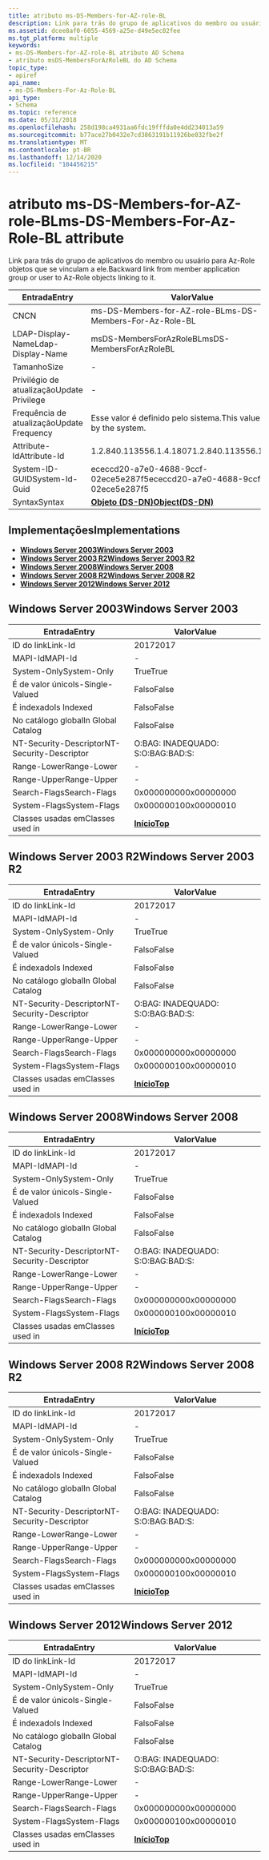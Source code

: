 ```yaml
---
title: atributo ms-DS-Members-for-AZ-role-BL
description: Link para trás do grupo de aplicativos do membro ou usuário para Az-Role objetos que se vinculam a ele.
ms.assetid: dcee8af0-6055-4569-a25e-d49e5ec02fee
ms.tgt_platform: multiple
keywords:
- ms-DS-Members-for-AZ-role-BL atributo AD Schema
- atributo msDS-MembersForAzRoleBL do AD Schema
topic_type:
- apiref
api_name:
- ms-DS-Members-For-Az-Role-BL
api_type:
- Schema
ms.topic: reference
ms.date: 05/31/2018
ms.openlocfilehash: 258d198ca4931aa6fdc19fffda0e4dd234013a59
ms.sourcegitcommit: b77ace27b0432e7cd3863191b11926be032fbe2f
ms.translationtype: MT
ms.contentlocale: pt-BR
ms.lasthandoff: 12/14/2020
ms.locfileid: "104456215"
---
```

# <a name="ms-ds-members-for-az-role-bl-attribute"></a><span data-ttu-id="24230-105">atributo ms-DS-Members-for-AZ-role-BL</span><span class="sxs-lookup"><span data-stu-id="24230-105">ms-DS-Members-For-Az-Role-BL attribute</span></span>

<span data-ttu-id="24230-106">Link para trás do grupo de aplicativos do membro ou usuário para Az-Role objetos que se vinculam a ele.</span><span class="sxs-lookup"><span data-stu-id="24230-106">Backward link from member application group or user to Az-Role objects linking to it.</span></span>



| <span data-ttu-id="24230-107">Entrada</span><span class="sxs-lookup"><span data-stu-id="24230-107">Entry</span></span> | <span data-ttu-id="24230-108">Valor</span><span class="sxs-lookup"><span data-stu-id="24230-108">Value</span></span> |
|-------------------|-----------------------------------------|
| <span data-ttu-id="24230-109">CN</span><span class="sxs-lookup"><span data-stu-id="24230-109">CN</span></span>                | <span data-ttu-id="24230-110">ms-DS-Members-for-AZ-role-BL</span><span class="sxs-lookup"><span data-stu-id="24230-110">ms-DS-Members-For-Az-Role-BL</span></span>            |
| <span data-ttu-id="24230-111">LDAP-Display-Name</span><span class="sxs-lookup"><span data-stu-id="24230-111">Ldap-Display-Name</span></span> | <span data-ttu-id="24230-112">msDS-MembersForAzRoleBL</span><span class="sxs-lookup"><span data-stu-id="24230-112">msDS-MembersForAzRoleBL</span></span>                 |
| <span data-ttu-id="24230-113">Tamanho</span><span class="sxs-lookup"><span data-stu-id="24230-113">Size</span></span>              | \-                                      |
| <span data-ttu-id="24230-114">Privilégio de atualização</span><span class="sxs-lookup"><span data-stu-id="24230-114">Update Privilege</span></span>  | \-                                      |
| <span data-ttu-id="24230-115">Frequência de atualização</span><span class="sxs-lookup"><span data-stu-id="24230-115">Update Frequency</span></span>  | <span data-ttu-id="24230-116">Esse valor é definido pelo sistema.</span><span class="sxs-lookup"><span data-stu-id="24230-116">This value is set by the system.</span></span>        |
| <span data-ttu-id="24230-117">Attribute-Id</span><span class="sxs-lookup"><span data-stu-id="24230-117">Attribute-Id</span></span>      | <span data-ttu-id="24230-118">1.2.840.113556.1.4.1807</span><span class="sxs-lookup"><span data-stu-id="24230-118">1.2.840.113556.1.4.1807</span></span>                 |
| <span data-ttu-id="24230-119">System-ID-GUID</span><span class="sxs-lookup"><span data-stu-id="24230-119">System-Id-Guid</span></span>    | <span data-ttu-id="24230-120">ececcd20-a7e0-4688-9ccf-02ece5e287f5</span><span class="sxs-lookup"><span data-stu-id="24230-120">ececcd20-a7e0-4688-9ccf-02ece5e287f5</span></span>    |
| <span data-ttu-id="24230-121">Syntax</span><span class="sxs-lookup"><span data-stu-id="24230-121">Syntax</span></span>            | [<span data-ttu-id="24230-122">**Objeto (DS-DN)**</span><span class="sxs-lookup"><span data-stu-id="24230-122">**Object(DS-DN)**</span></span>](s-object-ds-dn.md) |



## <a name="implementations"></a><span data-ttu-id="24230-123">Implementações</span><span class="sxs-lookup"><span data-stu-id="24230-123">Implementations</span></span>

-   [<span data-ttu-id="24230-124">**Windows Server 2003**</span><span class="sxs-lookup"><span data-stu-id="24230-124">**Windows Server 2003**</span></span>](#windows-server-2003)
-   [<span data-ttu-id="24230-125">**Windows Server 2003 R2**</span><span class="sxs-lookup"><span data-stu-id="24230-125">**Windows Server 2003 R2**</span></span>](#windows-server-2003-r2)
-   [<span data-ttu-id="24230-126">**Windows Server 2008**</span><span class="sxs-lookup"><span data-stu-id="24230-126">**Windows Server 2008**</span></span>](#windows-server-2008)
-   [<span data-ttu-id="24230-127">**Windows Server 2008 R2**</span><span class="sxs-lookup"><span data-stu-id="24230-127">**Windows Server 2008 R2**</span></span>](#windows-server-2008-r2)
-   [<span data-ttu-id="24230-128">**Windows Server 2012**</span><span class="sxs-lookup"><span data-stu-id="24230-128">**Windows Server 2012**</span></span>](#windows-server-2012)

## <a name="windows-server-2003"></a><span data-ttu-id="24230-129">Windows Server 2003</span><span class="sxs-lookup"><span data-stu-id="24230-129">Windows Server 2003</span></span>



| <span data-ttu-id="24230-130">Entrada</span><span class="sxs-lookup"><span data-stu-id="24230-130">Entry</span></span> | <span data-ttu-id="24230-131">Valor</span><span class="sxs-lookup"><span data-stu-id="24230-131">Value</span></span> |
|------------------------|---------------------------------|
| <span data-ttu-id="24230-132">ID do link</span><span class="sxs-lookup"><span data-stu-id="24230-132">Link-Id</span></span>                | <span data-ttu-id="24230-133">2017</span><span class="sxs-lookup"><span data-stu-id="24230-133">2017</span></span>                            |
| <span data-ttu-id="24230-134">MAPI-Id</span><span class="sxs-lookup"><span data-stu-id="24230-134">MAPI-Id</span></span>                | \-                              |
| <span data-ttu-id="24230-135">System-Only</span><span class="sxs-lookup"><span data-stu-id="24230-135">System-Only</span></span>            | <span data-ttu-id="24230-136">True</span><span class="sxs-lookup"><span data-stu-id="24230-136">True</span></span>                            |
| <span data-ttu-id="24230-137">É de valor único</span><span class="sxs-lookup"><span data-stu-id="24230-137">Is-Single-Valued</span></span>       | <span data-ttu-id="24230-138">Falso</span><span class="sxs-lookup"><span data-stu-id="24230-138">False</span></span>                           |
| <span data-ttu-id="24230-139">É indexado</span><span class="sxs-lookup"><span data-stu-id="24230-139">Is Indexed</span></span>             | <span data-ttu-id="24230-140">Falso</span><span class="sxs-lookup"><span data-stu-id="24230-140">False</span></span>                           |
| <span data-ttu-id="24230-141">No catálogo global</span><span class="sxs-lookup"><span data-stu-id="24230-141">In Global Catalog</span></span>      | <span data-ttu-id="24230-142">Falso</span><span class="sxs-lookup"><span data-stu-id="24230-142">False</span></span>                           |
| <span data-ttu-id="24230-143">NT-Security-Descriptor</span><span class="sxs-lookup"><span data-stu-id="24230-143">NT-Security-Descriptor</span></span> | <span data-ttu-id="24230-144">O:BAG: INADEQUADO: S:</span><span class="sxs-lookup"><span data-stu-id="24230-144">O:BAG:BAD:S:</span></span>                    |
| <span data-ttu-id="24230-145">Range-Lower</span><span class="sxs-lookup"><span data-stu-id="24230-145">Range-Lower</span></span>            | \-                              |
| <span data-ttu-id="24230-146">Range-Upper</span><span class="sxs-lookup"><span data-stu-id="24230-146">Range-Upper</span></span>            | \-                              |
| <span data-ttu-id="24230-147">Search-Flags</span><span class="sxs-lookup"><span data-stu-id="24230-147">Search-Flags</span></span>           | <span data-ttu-id="24230-148">0x00000000</span><span class="sxs-lookup"><span data-stu-id="24230-148">0x00000000</span></span>                      |
| <span data-ttu-id="24230-149">System-Flags</span><span class="sxs-lookup"><span data-stu-id="24230-149">System-Flags</span></span>           | <span data-ttu-id="24230-150">0x00000010</span><span class="sxs-lookup"><span data-stu-id="24230-150">0x00000010</span></span>                      |
| <span data-ttu-id="24230-151">Classes usadas em</span><span class="sxs-lookup"><span data-stu-id="24230-151">Classes used in</span></span>        | [<span data-ttu-id="24230-152">**Início**</span><span class="sxs-lookup"><span data-stu-id="24230-152">**Top**</span></span>](c-top.md)<br/> |



## <a name="windows-server-2003-r2"></a><span data-ttu-id="24230-153">Windows Server 2003 R2</span><span class="sxs-lookup"><span data-stu-id="24230-153">Windows Server 2003 R2</span></span>



| <span data-ttu-id="24230-154">Entrada</span><span class="sxs-lookup"><span data-stu-id="24230-154">Entry</span></span> | <span data-ttu-id="24230-155">Valor</span><span class="sxs-lookup"><span data-stu-id="24230-155">Value</span></span> |
|------------------------|---------------------------------|
| <span data-ttu-id="24230-156">ID do link</span><span class="sxs-lookup"><span data-stu-id="24230-156">Link-Id</span></span>                | <span data-ttu-id="24230-157">2017</span><span class="sxs-lookup"><span data-stu-id="24230-157">2017</span></span>                            |
| <span data-ttu-id="24230-158">MAPI-Id</span><span class="sxs-lookup"><span data-stu-id="24230-158">MAPI-Id</span></span>                | \-                              |
| <span data-ttu-id="24230-159">System-Only</span><span class="sxs-lookup"><span data-stu-id="24230-159">System-Only</span></span>            | <span data-ttu-id="24230-160">True</span><span class="sxs-lookup"><span data-stu-id="24230-160">True</span></span>                            |
| <span data-ttu-id="24230-161">É de valor único</span><span class="sxs-lookup"><span data-stu-id="24230-161">Is-Single-Valued</span></span>       | <span data-ttu-id="24230-162">Falso</span><span class="sxs-lookup"><span data-stu-id="24230-162">False</span></span>                           |
| <span data-ttu-id="24230-163">É indexado</span><span class="sxs-lookup"><span data-stu-id="24230-163">Is Indexed</span></span>             | <span data-ttu-id="24230-164">Falso</span><span class="sxs-lookup"><span data-stu-id="24230-164">False</span></span>                           |
| <span data-ttu-id="24230-165">No catálogo global</span><span class="sxs-lookup"><span data-stu-id="24230-165">In Global Catalog</span></span>      | <span data-ttu-id="24230-166">Falso</span><span class="sxs-lookup"><span data-stu-id="24230-166">False</span></span>                           |
| <span data-ttu-id="24230-167">NT-Security-Descriptor</span><span class="sxs-lookup"><span data-stu-id="24230-167">NT-Security-Descriptor</span></span> | <span data-ttu-id="24230-168">O:BAG: INADEQUADO: S:</span><span class="sxs-lookup"><span data-stu-id="24230-168">O:BAG:BAD:S:</span></span>                    |
| <span data-ttu-id="24230-169">Range-Lower</span><span class="sxs-lookup"><span data-stu-id="24230-169">Range-Lower</span></span>            | \-                              |
| <span data-ttu-id="24230-170">Range-Upper</span><span class="sxs-lookup"><span data-stu-id="24230-170">Range-Upper</span></span>            | \-                              |
| <span data-ttu-id="24230-171">Search-Flags</span><span class="sxs-lookup"><span data-stu-id="24230-171">Search-Flags</span></span>           | <span data-ttu-id="24230-172">0x00000000</span><span class="sxs-lookup"><span data-stu-id="24230-172">0x00000000</span></span>                      |
| <span data-ttu-id="24230-173">System-Flags</span><span class="sxs-lookup"><span data-stu-id="24230-173">System-Flags</span></span>           | <span data-ttu-id="24230-174">0x00000010</span><span class="sxs-lookup"><span data-stu-id="24230-174">0x00000010</span></span>                      |
| <span data-ttu-id="24230-175">Classes usadas em</span><span class="sxs-lookup"><span data-stu-id="24230-175">Classes used in</span></span>        | [<span data-ttu-id="24230-176">**Início**</span><span class="sxs-lookup"><span data-stu-id="24230-176">**Top**</span></span>](c-top.md)<br/> |



## <a name="windows-server-2008"></a><span data-ttu-id="24230-177">Windows Server 2008</span><span class="sxs-lookup"><span data-stu-id="24230-177">Windows Server 2008</span></span>



| <span data-ttu-id="24230-178">Entrada</span><span class="sxs-lookup"><span data-stu-id="24230-178">Entry</span></span> | <span data-ttu-id="24230-179">Valor</span><span class="sxs-lookup"><span data-stu-id="24230-179">Value</span></span> |
|------------------------|---------------------------------|
| <span data-ttu-id="24230-180">ID do link</span><span class="sxs-lookup"><span data-stu-id="24230-180">Link-Id</span></span>                | <span data-ttu-id="24230-181">2017</span><span class="sxs-lookup"><span data-stu-id="24230-181">2017</span></span>                            |
| <span data-ttu-id="24230-182">MAPI-Id</span><span class="sxs-lookup"><span data-stu-id="24230-182">MAPI-Id</span></span>                | \-                              |
| <span data-ttu-id="24230-183">System-Only</span><span class="sxs-lookup"><span data-stu-id="24230-183">System-Only</span></span>            | <span data-ttu-id="24230-184">True</span><span class="sxs-lookup"><span data-stu-id="24230-184">True</span></span>                            |
| <span data-ttu-id="24230-185">É de valor único</span><span class="sxs-lookup"><span data-stu-id="24230-185">Is-Single-Valued</span></span>       | <span data-ttu-id="24230-186">Falso</span><span class="sxs-lookup"><span data-stu-id="24230-186">False</span></span>                           |
| <span data-ttu-id="24230-187">É indexado</span><span class="sxs-lookup"><span data-stu-id="24230-187">Is Indexed</span></span>             | <span data-ttu-id="24230-188">Falso</span><span class="sxs-lookup"><span data-stu-id="24230-188">False</span></span>                           |
| <span data-ttu-id="24230-189">No catálogo global</span><span class="sxs-lookup"><span data-stu-id="24230-189">In Global Catalog</span></span>      | <span data-ttu-id="24230-190">Falso</span><span class="sxs-lookup"><span data-stu-id="24230-190">False</span></span>                           |
| <span data-ttu-id="24230-191">NT-Security-Descriptor</span><span class="sxs-lookup"><span data-stu-id="24230-191">NT-Security-Descriptor</span></span> | <span data-ttu-id="24230-192">O:BAG: INADEQUADO: S:</span><span class="sxs-lookup"><span data-stu-id="24230-192">O:BAG:BAD:S:</span></span>                    |
| <span data-ttu-id="24230-193">Range-Lower</span><span class="sxs-lookup"><span data-stu-id="24230-193">Range-Lower</span></span>            | \-                              |
| <span data-ttu-id="24230-194">Range-Upper</span><span class="sxs-lookup"><span data-stu-id="24230-194">Range-Upper</span></span>            | \-                              |
| <span data-ttu-id="24230-195">Search-Flags</span><span class="sxs-lookup"><span data-stu-id="24230-195">Search-Flags</span></span>           | <span data-ttu-id="24230-196">0x00000000</span><span class="sxs-lookup"><span data-stu-id="24230-196">0x00000000</span></span>                      |
| <span data-ttu-id="24230-197">System-Flags</span><span class="sxs-lookup"><span data-stu-id="24230-197">System-Flags</span></span>           | <span data-ttu-id="24230-198">0x00000010</span><span class="sxs-lookup"><span data-stu-id="24230-198">0x00000010</span></span>                      |
| <span data-ttu-id="24230-199">Classes usadas em</span><span class="sxs-lookup"><span data-stu-id="24230-199">Classes used in</span></span>        | [<span data-ttu-id="24230-200">**Início**</span><span class="sxs-lookup"><span data-stu-id="24230-200">**Top**</span></span>](c-top.md)<br/> |



## <a name="windows-server-2008-r2"></a><span data-ttu-id="24230-201">Windows Server 2008 R2</span><span class="sxs-lookup"><span data-stu-id="24230-201">Windows Server 2008 R2</span></span>



| <span data-ttu-id="24230-202">Entrada</span><span class="sxs-lookup"><span data-stu-id="24230-202">Entry</span></span> | <span data-ttu-id="24230-203">Valor</span><span class="sxs-lookup"><span data-stu-id="24230-203">Value</span></span> |
|------------------------|---------------------------------|
| <span data-ttu-id="24230-204">ID do link</span><span class="sxs-lookup"><span data-stu-id="24230-204">Link-Id</span></span>                | <span data-ttu-id="24230-205">2017</span><span class="sxs-lookup"><span data-stu-id="24230-205">2017</span></span>                            |
| <span data-ttu-id="24230-206">MAPI-Id</span><span class="sxs-lookup"><span data-stu-id="24230-206">MAPI-Id</span></span>                | \-                              |
| <span data-ttu-id="24230-207">System-Only</span><span class="sxs-lookup"><span data-stu-id="24230-207">System-Only</span></span>            | <span data-ttu-id="24230-208">True</span><span class="sxs-lookup"><span data-stu-id="24230-208">True</span></span>                            |
| <span data-ttu-id="24230-209">É de valor único</span><span class="sxs-lookup"><span data-stu-id="24230-209">Is-Single-Valued</span></span>       | <span data-ttu-id="24230-210">Falso</span><span class="sxs-lookup"><span data-stu-id="24230-210">False</span></span>                           |
| <span data-ttu-id="24230-211">É indexado</span><span class="sxs-lookup"><span data-stu-id="24230-211">Is Indexed</span></span>             | <span data-ttu-id="24230-212">Falso</span><span class="sxs-lookup"><span data-stu-id="24230-212">False</span></span>                           |
| <span data-ttu-id="24230-213">No catálogo global</span><span class="sxs-lookup"><span data-stu-id="24230-213">In Global Catalog</span></span>      | <span data-ttu-id="24230-214">Falso</span><span class="sxs-lookup"><span data-stu-id="24230-214">False</span></span>                           |
| <span data-ttu-id="24230-215">NT-Security-Descriptor</span><span class="sxs-lookup"><span data-stu-id="24230-215">NT-Security-Descriptor</span></span> | <span data-ttu-id="24230-216">O:BAG: INADEQUADO: S:</span><span class="sxs-lookup"><span data-stu-id="24230-216">O:BAG:BAD:S:</span></span>                    |
| <span data-ttu-id="24230-217">Range-Lower</span><span class="sxs-lookup"><span data-stu-id="24230-217">Range-Lower</span></span>            | \-                              |
| <span data-ttu-id="24230-218">Range-Upper</span><span class="sxs-lookup"><span data-stu-id="24230-218">Range-Upper</span></span>            | \-                              |
| <span data-ttu-id="24230-219">Search-Flags</span><span class="sxs-lookup"><span data-stu-id="24230-219">Search-Flags</span></span>           | <span data-ttu-id="24230-220">0x00000000</span><span class="sxs-lookup"><span data-stu-id="24230-220">0x00000000</span></span>                      |
| <span data-ttu-id="24230-221">System-Flags</span><span class="sxs-lookup"><span data-stu-id="24230-221">System-Flags</span></span>           | <span data-ttu-id="24230-222">0x00000010</span><span class="sxs-lookup"><span data-stu-id="24230-222">0x00000010</span></span>                      |
| <span data-ttu-id="24230-223">Classes usadas em</span><span class="sxs-lookup"><span data-stu-id="24230-223">Classes used in</span></span>        | [<span data-ttu-id="24230-224">**Início**</span><span class="sxs-lookup"><span data-stu-id="24230-224">**Top**</span></span>](c-top.md)<br/> |



## <a name="windows-server-2012"></a><span data-ttu-id="24230-225">Windows Server 2012</span><span class="sxs-lookup"><span data-stu-id="24230-225">Windows Server 2012</span></span>



| <span data-ttu-id="24230-226">Entrada</span><span class="sxs-lookup"><span data-stu-id="24230-226">Entry</span></span> | <span data-ttu-id="24230-227">Valor</span><span class="sxs-lookup"><span data-stu-id="24230-227">Value</span></span> |
|------------------------|---------------------------------|
| <span data-ttu-id="24230-228">ID do link</span><span class="sxs-lookup"><span data-stu-id="24230-228">Link-Id</span></span>                | <span data-ttu-id="24230-229">2017</span><span class="sxs-lookup"><span data-stu-id="24230-229">2017</span></span>                            |
| <span data-ttu-id="24230-230">MAPI-Id</span><span class="sxs-lookup"><span data-stu-id="24230-230">MAPI-Id</span></span>                | \-                              |
| <span data-ttu-id="24230-231">System-Only</span><span class="sxs-lookup"><span data-stu-id="24230-231">System-Only</span></span>            | <span data-ttu-id="24230-232">True</span><span class="sxs-lookup"><span data-stu-id="24230-232">True</span></span>                            |
| <span data-ttu-id="24230-233">É de valor único</span><span class="sxs-lookup"><span data-stu-id="24230-233">Is-Single-Valued</span></span>       | <span data-ttu-id="24230-234">Falso</span><span class="sxs-lookup"><span data-stu-id="24230-234">False</span></span>                           |
| <span data-ttu-id="24230-235">É indexado</span><span class="sxs-lookup"><span data-stu-id="24230-235">Is Indexed</span></span>             | <span data-ttu-id="24230-236">Falso</span><span class="sxs-lookup"><span data-stu-id="24230-236">False</span></span>                           |
| <span data-ttu-id="24230-237">No catálogo global</span><span class="sxs-lookup"><span data-stu-id="24230-237">In Global Catalog</span></span>      | <span data-ttu-id="24230-238">Falso</span><span class="sxs-lookup"><span data-stu-id="24230-238">False</span></span>                           |
| <span data-ttu-id="24230-239">NT-Security-Descriptor</span><span class="sxs-lookup"><span data-stu-id="24230-239">NT-Security-Descriptor</span></span> | <span data-ttu-id="24230-240">O:BAG: INADEQUADO: S:</span><span class="sxs-lookup"><span data-stu-id="24230-240">O:BAG:BAD:S:</span></span>                    |
| <span data-ttu-id="24230-241">Range-Lower</span><span class="sxs-lookup"><span data-stu-id="24230-241">Range-Lower</span></span>            | \-                              |
| <span data-ttu-id="24230-242">Range-Upper</span><span class="sxs-lookup"><span data-stu-id="24230-242">Range-Upper</span></span>            | \-                              |
| <span data-ttu-id="24230-243">Search-Flags</span><span class="sxs-lookup"><span data-stu-id="24230-243">Search-Flags</span></span>           | <span data-ttu-id="24230-244">0x00000000</span><span class="sxs-lookup"><span data-stu-id="24230-244">0x00000000</span></span>                      |
| <span data-ttu-id="24230-245">System-Flags</span><span class="sxs-lookup"><span data-stu-id="24230-245">System-Flags</span></span>           | <span data-ttu-id="24230-246">0x00000010</span><span class="sxs-lookup"><span data-stu-id="24230-246">0x00000010</span></span>                      |
| <span data-ttu-id="24230-247">Classes usadas em</span><span class="sxs-lookup"><span data-stu-id="24230-247">Classes used in</span></span>        | [<span data-ttu-id="24230-248">**Início**</span><span class="sxs-lookup"><span data-stu-id="24230-248">**Top**</span></span>](c-top.md)<br/> |



 

 





